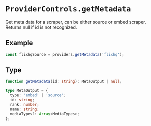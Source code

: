 # `ProviderControls.getMetadata`

Get meta data for a scraper, can be either source or embed scraper.
Returns null if id is not recognized.

## Example

```ts
const flixhqSource = providers.getMetadata('flixhq');
```

## Type

```ts
function getMetadata(id: string): MetaOutput | null;

type MetaOutput = {
  type: 'embed' | 'source';
  id: string;
  rank: number;
  name: string;
  mediaTypes?: Array<MediaTypes>;
};
```
